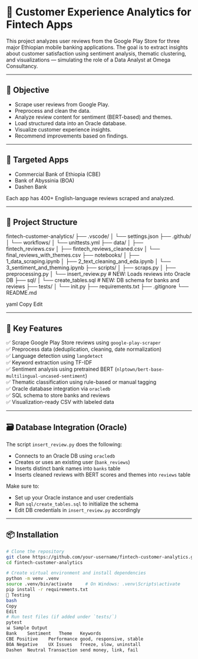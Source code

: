 # 💼 Customer Experience Analytics for Fintech Apps

This project analyzes user reviews from the Google Play Store for three major Ethiopian mobile banking applications. The goal is to extract insights about customer satisfaction using sentiment analysis, thematic clustering, and visualizations — simulating the role of a Data Analyst at Omega Consultancy.

---

## 🚀 Objective

- Scrape user reviews from Google Play.
- Preprocess and clean the data.
- Analyze review content for sentiment (BERT-based) and themes.
- Load structured data into an Oracle database.
- Visualize customer experience insights.
- Recommend improvements based on findings.

---

## 🏦 Targeted Apps

- Commercial Bank of Ethiopia (CBE)
- Bank of Abyssinia (BOA)
- Dashen Bank

Each app has 400+ English-language reviews scraped and analyzed.

---

## 📁 Project Structure

fintech-customer-analytics/
├── .vscode/
│ └── settings.json
├── .github/
│ └── workflows/
│ └── unittests.yml
├── data/
│ ├── fintech_reviews.csv
│ ├── fintech_reviews_cleaned.csv
│ └── final_reviews_with_themes.csv
├── notebooks/
│ ├── 1_data_scraping.ipynb
│ ├── 2_text_cleaning_and_eda.ipynb
│ └── 3_sentiment_and_theming.ipynb
├── scripts/
│ ├── scraps.py
│ ├── preprocessing.py
│ └── insert_review.py # NEW: Loads reviews into Oracle DB
├── sql/
│ └── create_tables.sql # NEW: DB schema for banks and reviews
├── tests/
│ └── init.py
├── requirements.txt
├── .gitignore
└── README.md

yaml
Copy
Edit

---

## 🧠 Key Features

✅ Scrape Google Play Store reviews using `google-play-scraper`  
✅ Preprocess data (deduplication, cleaning, date normalization)  
✅ Language detection using `langdetect`  
✅ Keyword extraction using TF-IDF  
✅ Sentiment analysis using pretrained BERT (`nlptown/bert-base-multilingual-uncased-sentiment`)  
✅ Thematic classification using rule-based or manual tagging  
✅ Oracle database integration via `oracledb`  
✅ SQL schema to store banks and reviews  
✅ Visualization-ready CSV with labeled data  

---

## 🗃️ Database Integration (Oracle)

The script `insert_review.py` does the following:

- Connects to an Oracle DB using `oracledb`
- Creates or uses an existing user (`bank_reviews`)
- Inserts distinct bank names into `banks` table
- Inserts cleaned reviews with BERT scores and themes into `reviews` table

Make sure to:

- Set up your Oracle instance and user credentials
- Run `sql/create_tables.sql` to initialize the schema
- Edit DB credentials in `insert_review.py` accordingly

---

## 📦 Installation

```bash
# Clone the repository
git clone https://github.com/your-username/fintech-customer-analytics.git
cd fintech-customer-analytics

# Create virtual environment and install dependencies
python -m venv .venv
source .venv/bin/activate     # On Windows: .venv\Scripts\activate
pip install -r requirements.txt
🧪 Testing
bash
Copy
Edit
# Run test files (if added under `tests/`)
pytest
📊 Sample Output
Bank	Sentiment	Theme	Keywords
CBE	Positive	Performance	good, responsive, stable
BOA	Negative	UX Issues	freeze, slow, uninstall
Dashen	Neutral	Transaction	send money, link, fail
